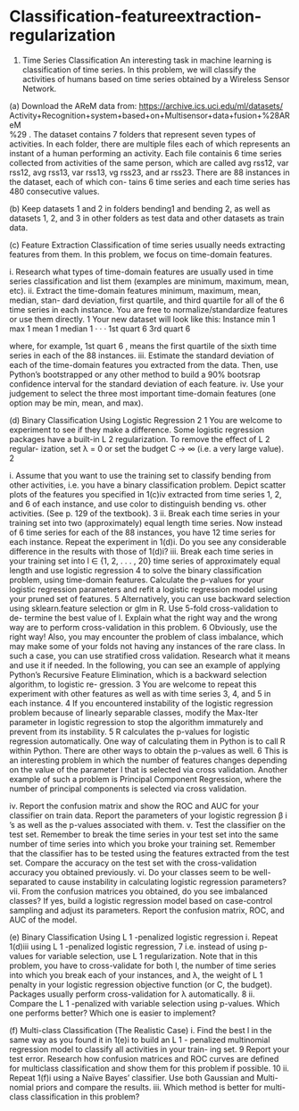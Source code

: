 # Classification-featureextraction-regularization

1. Time Series Classification
An interesting task in machine learning is classification of time series. In this problem,
we will classify the activities of humans based on time series obtained by a Wireless
Sensor Network.

(a) Download the AReM data from: https://archive.ics.uci.edu/ml/datasets/
Activity+Recognition+system+based+on+Multisensor+data+fusion+\%28AReM\
%29 . The dataset contains 7 folders that represent seven types of activities. In
each folder, there are multiple files each of which represents an instant of a human
performing an activity. Each file containis 6 time series collected from activities
of the same person, which are called avg rss12, var rss12, avg rss13, var rss13,
vg rss23, and ar rss23. There are 88 instances in the dataset, each of which con-
tains 6 time series and each time series has 480 consecutive values.

(b) Keep datasets 1 and 2 in folders bending1 and bending 2, as well as datasets 1,
2, and 3 in other folders as test data and other datasets as train data.

(c) Feature Extraction
Classification of time series usually needs extracting features from them. In this
problem, we focus on time-domain features.

i. Research what types of time-domain features are usually used in time series
classification and list them (examples are minimum, maximum, mean, etc).
ii. Extract the time-domain features minimum, maximum, mean, median, stan-
dard deviation, first quartile, and third quartile for all of the 6 time series
in each instance. You are free to normalize/standardize features or use them
directly. 1
Your new dataset will look like this:
Instance min 1 max 1 mean 1 median 1 · · · 1st quart 6 3rd quart 6

where, for example, 1st quart 6 , means the first quartile of the sixth time series
in each of the 88 instances.
iii. Estimate the standard deviation of each of the time-domain features you
extracted from the data. Then, use Python’s bootstrapped or any other
method to build a 90% bootsrap confidence interval for the standard deviation
of each feature.
iv. Use your judgement to select the three most important time-domain features
(one option may be min, mean, and max).

(d) Binary Classification Using Logistic Regression 2
1
You are welcome to experiment to see if they make a difference.
Some logistic regression packages have a built-in L 2 regularization. To remove the effect of L 2 regular-
ization, set λ = 0 or set the budget C → ∞ (i.e. a very large value).
2

i. Assume that you want to use the training set to classify bending from other
activities, i.e. you have a binary classification problem. Depict scatter plots
of the features you specified in 1(c)iv extracted from time series 1, 2, and 6 of
each instance, and use color to distinguish bending vs. other activities. (See
p. 129 of the textbook). 3
ii. Break each time series in your training set into two (approximately) equal
length time series. Now instead of 6 time series for each of the 88 instances,
you have 12 time series for each instance. Repeat the experiment in 1(d)i.
Do you see any considerable difference in the results with those of 1(d)i?
iii. Break each time series in your training set into l ∈ {1, 2, . . . , 20} time series
of approximately equal length and use logistic regression 4 to solve the binary
classification problem, using time-domain features. Calculate the p-values for
your logistic regression parameters and refit a logistic regression model using
your pruned set of features. 5 Alternatively, you can use backward selection
using sklearn.feature selection or glm in R. Use 5-fold cross-validation to de-
termine the best value of l. Explain what the right way and the wrong way
are to perform cross-validation in this problem. 6 Obviously, use the right
way! Also, you may encounter the problem of class imbalance, which may
make some of your folds not having any instances of the rare class. In such a
case, you can use stratified cross validation. Research what it means and use
it if needed.
In the following, you can see an example of applying Python’s Recursive
Feature Elimination, which is a backward selection algorithm, to logistic re-
gression.
3
You are welcome to repeat this experiment with other features as well as with time series 3, 4, and 5 in
each instance.
4
If you encountered instability of the logistic regression problem because of linearly separable classes,
modify the Max-Iter parameter in logistic regression to stop the algorithm immaturely and prevent from its
instability.
5
R calculates the p-values for logistic regression automatically. One way of calculating them in Python
is to call R within Python. There are other ways to obtain the p-values as well.
6
This is an interesting problem in which the number of features changes depending on the value of the
parameter l that is selected via cross validation. Another example of such a problem is Principal Component
Regression, where the number of principal components is selected via cross validation.

iv. Report the confusion matrix and show the ROC and AUC for your classifier
on train data. Report the parameters of your logistic regression β i ’s as well
as the p-values associated with them.
v. Test the classifier on the test set. Remember to break the time series in
your test set into the same number of time series into which you broke your
training set. Remember that the classifier has to be tested using the features
extracted from the test set. Compare the accuracy on the test set with the
cross-validation accuracy you obtained previously.
vi. Do your classes seem to be well-separated to cause instability in calculating
logistic regression parameters?
vii. From the confusion matrices you obtained, do you see imbalanced classes?
If yes, build a logistic regression model based on case-control sampling and
adjust its parameters. Report the confusion matrix, ROC, and AUC of the
model.


(e) Binary Classification Using L 1 -penalized logistic regression
i. Repeat 1(d)iii using L 1 -penalized logistic regression, 7 i.e. instead of using p-
values for variable selection, use L 1 regularization. Note that in this problem,
you have to cross-validate for both l, the number of time series into which you
break each of your instances, and λ, the weight of L 1 penalty in your logistic
regression objective function (or C, the budget). Packages usually perform
cross-validation for λ automatically. 8
ii. Compare the L 1 -penalized with variable selection using p-values. Which one
performs better? Which one is easier to implement?

(f) Multi-class Classification (The Realistic Case)
i. Find the best l in the same way as you found it in 1(e)i to build an L 1 -
penalized multinomial regression model to classify all activities in your train-
ing set. 9 Report your test error. Research how confusion matrices and ROC
curves are defined for multiclass classification and show them for this problem
if possible. 10
ii. Repeat 1(f)i using a Naı̈ve Bayes’ classifier. Use both Gaussian and Multi-
nomial priors and compare the results.
iii. Which method is better for multi-class classification in this problem?
